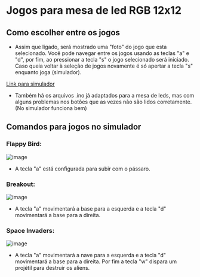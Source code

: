 # Jogos para mesa de led RGB 12x12

## Como escolher entre os jogos

* Assim que ligado, será mostrado uma "foto" do jogo que esta selecionado. Você pode navegar entre os jogos usando as teclas "a" e "d", por fim, ao pressionar a tecla "s" o jogo selecionado será iniciado. Caso queia voltar à seleção de jogos novamente é só apertar a tecla "s" enquanto joga (simulador).

[Link para simulador](https://github.com/cacauvicosa/inf351_2019/tree/master/trabalhos/t3/Arthur/simulador)

* Também há os arquivos .ino já adaptados para a mesa de leds, mas com alguns problemas nos botões que as vezes não são lidos corretamente. (No simulador funciona bem)

## Comandos para jogos no simulador

### Flappy Bird:

![image](https://user-images.githubusercontent.com/73255963/206938420-59aeb106-2ded-4cbd-b4a1-4f8be0db4998.png)

* A tecla "a" está configurada para subir com o pássaro.
 
### Breakout:

![image](https://user-images.githubusercontent.com/73255963/206938501-3df2618a-47d1-41b3-8016-71c94572286e.png)

* A tecla "a" movimentará a base para a esquerda e a tecla "d" movimentará a base para a direita.
  
### Space Invaders:

![image](https://user-images.githubusercontent.com/73255963/206938371-ae7bced6-4cdd-4900-8beb-d6992b12f383.png)

* A tecla "a" movimentará a nave para a esquerda e a tecla "d" movimentará a base para a direita. Por fim a tecla "w" dispara um projétil para destruir os aliens.
